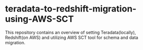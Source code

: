 # teradata-to-redshift-migration-using-AWS-SCT
This repository contains an overview of setting Teradata(locally), Redshift(on AWS) and utilizing AWS SCT tool for schema and data migration.
